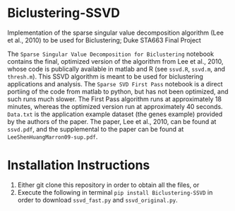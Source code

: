 # Biclustering-SSVD
Implementation of the sparse singular value decomposition algorithm (Lee et al., 2010) to be used for Biclustering; Duke STA663 Final Project

The `Sparse Singular Value Decomposition for Biclustering` notebook contains the final, optimized version of the algorithm from Lee et al., 2010, whose code is publically available in matlab and R (see `ssvd.R`, `ssvd.m`, and `thresh.m`). This SSVD algorithm is meant to be used for biclustering applications and analysis. The `Sparse SVD First Pass` notebook is a direct portiing of the code from matlab to python, but has not been optimized, and such runs much slower. The First Pass algorithm runs at approximately 18 minutes, whereas the optimized version run at approximately 40 seconds. `Data.txt` is the application example dataset (the genes example) provided by the authors of the paper. The paper, Lee et al., 2010, can be found at `ssvd.pdf`, and the supplemental to the paper can be found at `LeeShenHuangMarron09-sup.pdf`. 

# Installation Instructions

1) Either git clone this repository in order to obtain all the files, or 
2) Execute the following in terminal `pip install Biclustering-SSVD` in order to download `ssvd_fast.py` and `ssvd_original.py`.
